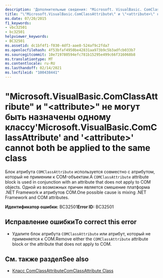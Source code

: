 ```yaml
---
description: 'Дополнительные сведения: "Microsoft. VisualBasic. ComClassAttribute" и " <attribute> " не могут применяться к одному и тому же классу'
title: "\"Microsoft.VisualBasic.ComClassAttribute\" и \"<attribute>\" не могут быть назначены одному классу"
ms.date: 07/20/2015
f1_keywords:
- vbc32501
- bc32501
helpviewer_keywords:
- BC32501
ms.assetid: dc1bf4f1-f030-4df3-aae8-524af9c2fda7
ms.openlocfilehash: 4f53bfaf4950be42831aa973b9c5b3adfcb033b7
ms.sourcegitcommit: 10e719780594efc781b15295e499c66f316068b8
ms.translationtype: MT
ms.contentlocale: ru-RU
ms.lasthandoff: 02/14/2021
ms.locfileid: "100438441"
---
```

# <a name="microsoftvisualbasiccomclassattribute-and-attribute-cannot-both-be-applied-to-the-same-class"></a><span data-ttu-id="0eef7-103">"Microsoft.VisualBasic.ComClassAttribute" и "\<attribute>" не могут быть назначены одному классу</span><span class="sxs-lookup"><span data-stu-id="0eef7-103">'Microsoft.VisualBasic.ComClassAttribute' and '\<attribute>' cannot both be applied to the same class</span></span>

<span data-ttu-id="0eef7-104">Блок атрибута `COMClassAttribute` используется совместно с атрибутом, который не применим к COM-объектам.</span><span class="sxs-lookup"><span data-stu-id="0eef7-104">A `COMClassAttribute` attribute block is used in conjunction with an attribute that does not apply to COM objects.</span></span> <span data-ttu-id="0eef7-105">Одной из возможных причин является смешение платформа .NET Framework и атрибутов COM.</span><span class="sxs-lookup"><span data-stu-id="0eef7-105">One possible cause is mixing .NET Framework and COM attributes.</span></span>  
  
 <span data-ttu-id="0eef7-106">**Идентификатор ошибки:** BC32501</span><span class="sxs-lookup"><span data-stu-id="0eef7-106">**Error ID:** BC32501</span></span>  
  
## <a name="to-correct-this-error"></a><span data-ttu-id="0eef7-107">Исправление ошибки</span><span class="sxs-lookup"><span data-stu-id="0eef7-107">To correct this error</span></span>  
  
- <span data-ttu-id="0eef7-108">Удалите блок атрибута `COMClassAttribute` или атрибут, который не применяется к COM.</span><span class="sxs-lookup"><span data-stu-id="0eef7-108">Remove either the `COMClassAttribute` attribute block or the attribute that does not apply to COM.</span></span>  
  
## <a name="see-also"></a><span data-ttu-id="0eef7-109">См. также раздел</span><span class="sxs-lookup"><span data-stu-id="0eef7-109">See also</span></span>

- [<span data-ttu-id="0eef7-110">Класс ComClassAttribute</span><span class="sxs-lookup"><span data-stu-id="0eef7-110">ComClassAttribute Class</span></span>](xref:Microsoft.VisualBasic.ComClassAttribute)
